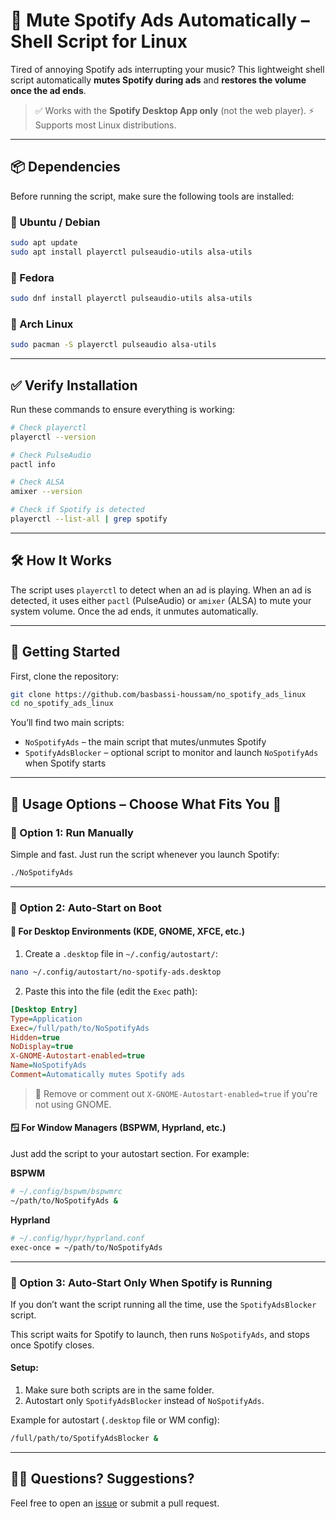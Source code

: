 # 🎵 Mute Spotify Ads Automatically – Shell Script for Linux

Tired of annoying Spotify ads interrupting your music? This lightweight shell script automatically **mutes Spotify during ads** and **restores the volume once the ad ends**.

> ✅ Works with the **Spotify Desktop App only** (not the web player).
> ⚡ Supports most Linux distributions.

---

## 📦 Dependencies

Before running the script, make sure the following tools are installed:

### 🐧 Ubuntu / Debian

```bash
sudo apt update
sudo apt install playerctl pulseaudio-utils alsa-utils
```

### 🐧 Fedora

```bash
sudo dnf install playerctl pulseaudio-utils alsa-utils
```

### 🐧 Arch Linux

```bash
sudo pacman -S playerctl pulseaudio alsa-utils
```

---

## ✅ Verify Installation

Run these commands to ensure everything is working:

```bash
# Check playerctl
playerctl --version

# Check PulseAudio
pactl info

# Check ALSA
amixer --version

# Check if Spotify is detected
playerctl --list-all | grep spotify
```

---

## 🛠️ How It Works

The script uses `playerctl` to detect when an ad is playing.
When an ad is detected, it uses either `pactl` (PulseAudio) or `amixer` (ALSA) to mute your system volume. Once the ad ends, it unmutes automatically.

---

## 🚀 Getting Started

First, clone the repository:

```bash
git clone https://github.com/basbassi-houssam/no_spotify_ads_linux
cd no_spotify_ads_linux
```

You’ll find two main scripts:

* `NoSpotifyAds` – the main script that mutes/unmutes Spotify
* `SpotifyAdsBlocker` – optional script to monitor and launch `NoSpotifyAds` when Spotify starts

---

## 🧩 Usage Options – Choose What Fits You 🫵

### 🔹 Option 1: Run Manually

Simple and fast. Just run the script whenever you launch Spotify:

```bash
./NoSpotifyAds
```

---

### 🔹 Option 2: Auto-Start on Boot

#### 📁 For Desktop Environments (KDE, GNOME, XFCE, etc.)

1. Create a `.desktop` file in `~/.config/autostart/`:

```bash
nano ~/.config/autostart/no-spotify-ads.desktop
```

2. Paste this into the file (edit the `Exec` path):

```ini
[Desktop Entry]
Type=Application
Exec=/full/path/to/NoSpotifyAds
Hidden=true
NoDisplay=true
X-GNOME-Autostart-enabled=true
Name=NoSpotifyAds
Comment=Automatically mutes Spotify ads
```

> 🔸 Remove or comment out `X-GNOME-Autostart-enabled=true` if you're not using GNOME.

#### 🪟 For Window Managers (BSPWM, Hyprland, etc.)

Just add the script to your autostart section. For example:

**BSPWM**

```bash
# ~/.config/bspwm/bspwmrc
~/path/to/NoSpotifyAds &
```

**Hyprland**

```bash
# ~/.config/hypr/hyprland.conf
exec-once = ~/path/to/NoSpotifyAds
```

---

### 🔹 Option 3: Auto-Start Only When Spotify is Running

If you don’t want the script running all the time, use the `SpotifyAdsBlocker` script.

This script waits for Spotify to launch, then runs `NoSpotifyAds`, and stops once Spotify closes.

#### Setup:

1. Make sure both scripts are in the same folder.
2. Autostart only `SpotifyAdsBlocker` instead of `NoSpotifyAds`.

Example for autostart (`.desktop` file or WM config):

```bash
/full/path/to/SpotifyAdsBlocker &
```

---

## 🙋‍♂️ Questions? Suggestions?

Feel free to open an [issue](https://github.com/basbassi-houssam/no_spotify_ads_linux/issues) or submit a pull request.


